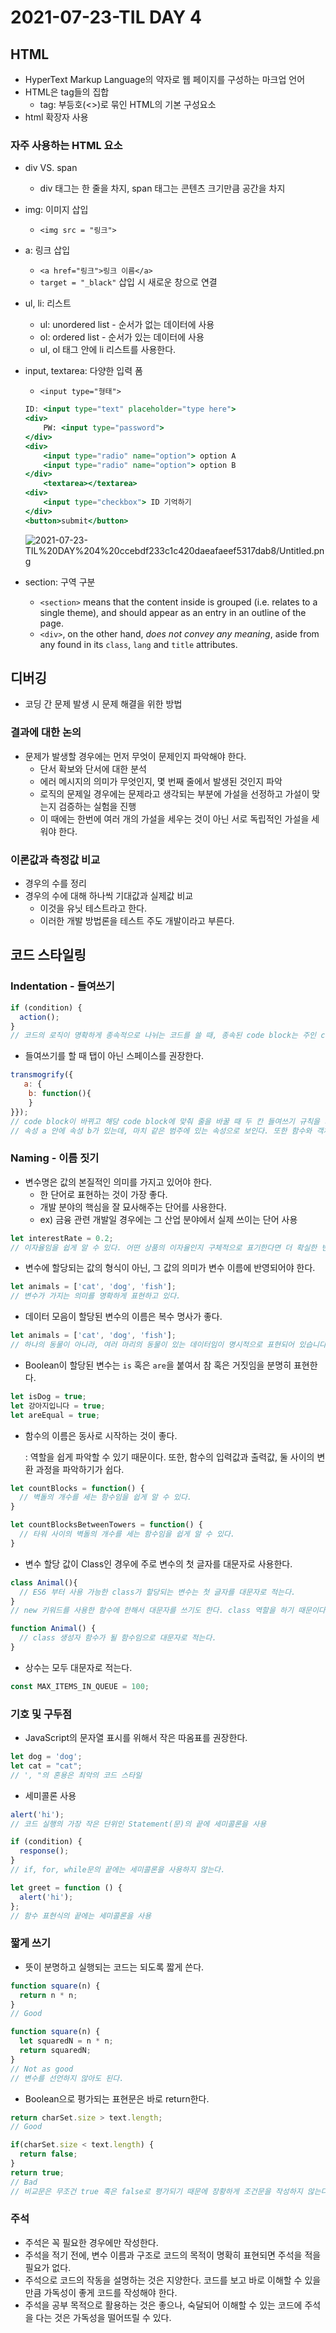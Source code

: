 # 2021-07-23-TIL DAY 4

## HTML

- HyperText Markup Language의 약자로 웹 페이지를 구성하는 마크업 언어
- HTML은 tag들의 집합
    - tag: 부등호(<>)로 묶인 HTML의 기본 구성요소
- html 확장자 사용

### 자주 사용하는 HTML 요소

- div VS. span
    - div 태그는 한 줄을 차지, span 태그는 콘텐츠 크기만큼 공간을 차지
- img: 이미지 삽입
    - `<img src = "링크">`
- a: 링크 삽입
    - `<a href="링크">링크 이름</a>`
    - `target = "_black"` 삽입 시 새로운 창으로 연결
- ul, li: 리스트
    - ul: unordered list - 순서가 없는 데이터에 사용
    - ol: ordered list - 순서가 있는 데이터에 사용
    - ul, ol 태그 안에 li 리스트를 사용한다.
- input, textarea: 다양한 입력 폼
    - `<input type="형태">`

    ```jsx
    ID: <input type="text" placeholder="type here">
    <div>
    	PW: <input type="password">
    </div>
    <div>
    	<input type="radio" name="option"> option A
    	<input type="radio" name="option"> option B
    </div>
    	<textarea></textarea>
    <div>
    	<input type="checkbox"> ID 기억하기
    </div>
    <button>submit</button>
    ```

    ![2021-07-23-TIL%20DAY%204%20ccebdf233c1c420daeafaeef5317dab8/Untitled.png](2021-07-23-TIL%20DAY%204%20ccebdf233c1c420daeafaeef5317dab8/Untitled.png)

- section: 구역 구분
    - `<section>` means that the content inside is grouped (i.e. relates to a single theme), and should appear as an entry in an outline of the page.
    - `<div>`, on the other hand, *does not convey any meaning*, aside from any found in its `class`, `lang` and `title` attributes.

## 디버깅

- 코딩 간 문제 발생 시 문제 해결을 위한 방법

 

### 결과에 대한 논의

- 문제가 발생할 경우에는 먼저 무엇이 문제인지 파악해야 한다.
    - 단서 확보와 단서에 대한 분석
    - 에러 메시지의 의미가 무엇인지, 몇 번째 줄에서 발생된 것인지 파악
    - 로직의 문제일 경우에는 문제라고 생각되는 부분에 가설을 선정하고 가설이 맞는지 검증하는 실험을 진행
    - 이 때에는 한번에 여러 개의 가설을 세우는 것이 아닌 서로 독립적인 가설을 세워야 한다.

### 이론값과 측정값 비교

- 경우의 수를 정리
- 경우의 수에 대해 하나씩 기대값과 실제값 비교
    - 이것을 유닛 테스트라고 한다.
    - 이러한 개발 방법론을 테스트 주도 개발이라고 부른다.

## 코드 스타일링

### Indentation - 들여쓰기

```jsx
if (condition) {
  action();
}
// 코드의 로직이 명확하게 종속적으로 나뉘는 코드를 쓸 때, 종속된 code block는 주인 code block보다 두 칸 들여쓰기 한다.
```

- 들여쓰기를 할 때 탭이 아닌 스페이스를 권장한다.

```jsx
transmogrify({
   a: {
    b: function(){
    }
}});
// code block이 바뀌고 해당 code block에 맞춰 줄을 바꿀 때 두 칸 들여쓰기 규칙을 지켜야 한다.
// 속성 a 안에 속성 b가 있는데, 마치 같은 범주에 있는 속성으로 보인다. 또한 함수와 객체의 구분이 명확하지 않다.
```

### Naming - 이름 짓기

- 변수명은 값의 본질적인 의미를 가지고 있어야 한다.
    - 한 단어로 표현하는 것이 가장 좋다.
    - 개발 분야의 핵심을 잘 묘사해주는 단어를 사용한다.
    - ex) 금융 관련 개발일 경우에는 그 산업 분야에서 실제 쓰이는 단어 사용

```jsx
let interestRate = 0.2;
// 이자율임을 쉽게 알 수 있다. 어떤 상품의 이자율인지 구체적으로 표기한다면 더 확실한 변수명이 될 것이다.
```

- 변수에 할당되는 값의 형식이 아닌, 그 값의 의미가 변수 이름에 반영되어야 한다.

```jsx
let animals = ['cat', 'dog', 'fish'];
// 변수가 가지는 의미를 명확하게 표현하고 있다.
```

- 데이터 모음이 할당된 변수의 이름은 복수 명사가 좋다.

```jsx
let animals = ['cat', 'dog', 'fish'];
// 하나의 동물이 아니라, 여러 마리의 동물이 있는 데이터임이 명시적으로 표현되어 있습니다.
```

- Boolean이 할당된 변수는 `is` 혹은 `are`을 붙여서 참 혹은 거짓임을 분명히 표현한다.

```jsx
let isDog = true;
let 강아지입니다 = true;
let areEqual = true;
```

- 함수의 이름은 동사로 시작하는 것이 좋다.

    : 역할을 쉽게 파악할 수 있기 때문이다. 또한, 함수의 입력값과 출력값, 둘 사이의 변환 과정을 파악하기가 쉽다.

```jsx
let countBlocks = function() {
  // 벽돌의 개수를 세는 함수임을 쉽게 알 수 있다.
}

let countBlocksBetweenTowers = function() {
  // 타워 사이의 벽돌의 개수를 세는 함수임을 쉽게 알 수 있다.
}
```

- 변수 할당 값이 Class인 경우에 주로 변수의 첫 글자를 대문자로 사용한다.

```jsx
class Animal(){
  // ES6 부터 사용 가능한 class가 할당되는 변수는 첫 글자를 대문자로 적는다.
}
// new 키워드를 사용한 함수에 한해서 대문자를 쓰기도 한다. class 역할을 하기 때문이다.
```

```jsx
function Animal() {
  // class 생성자 함수가 될 함수임으로 대문자로 적는다.
}
```

- 상수는 모두 대문자로 적는다.

```jsx
const MAX_ITEMS_IN_QUEUE = 100;
```

### 기호 및 구두점

- JavaScript의 문자열 표시를 위해서 작은 따옴표를 권장한다.

```jsx
let dog = 'dog';
let cat = "cat";
// ', "의 혼용은 최악의 코드 스타일
```

- 세미콜론 사용

```jsx
alert('hi');
// 코드 실행의 가장 작은 단위인 Statement(문)의 끝에 세미콜론을 사용

if (condition) {
  response();
}
// if, for, while문의 끝에는 세미콜론을 사용하지 않는다.

let greet = function () {
  alert('hi');
};
// 함수 표현식의 끝에는 세미콜론을 사용

```

### 짧게 쓰기

- 뜻이 분명하고 실행되는 코드는 되도록 짧게 쓴다.

```jsx
function square(n) {
  return n * n;
}
// Good

function square(n) {
  let squaredN = n * n;
  return squaredN;
}
// Not as good 
// 변수를 선언하지 않아도 된다.
```

- Boolean으로 평가되는 표현문은 바로 return한다.

```jsx
return charSet.size > text.length;
// Good

if(charSet.size < text.length) {
  return false;
}
return true;
// Bad
// 비교문은 무조건 true 혹은 false로 평가되기 때문에 장황하게 조건문을 작성하지 않는다.
```

### 주석

- 주석은 꼭 필요한 경우에만 작성한다.
- 주석을 적기 전에, 변수 이름과 구조로 코드의 목적이 명확히 표현되면 주석을 적을 필요가 없다.
- 주석으로 코드의 작동을 설명하는 것은 지양한다. 코드를 보고 바로 이해할 수 있을 만큼 가독성이 좋게 코드를 작성해야 한다.
- 주석을 공부 목적으로 활용하는 것은 좋으나, 숙달되어 이해할 수 있는 코드에 주석을 다는 것은 가독성을 떨어뜨릴 수 있다.